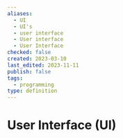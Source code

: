 ```yaml
---
aliases:
  - UI
  - UI's
  - user interface
  - User interface
  - User Interface
checked: false
created: 2023-03-10
last_edited: 2023-11-11
publish: false
tags:
  - programming
type: definition
---
```

# User Interface (UI)
